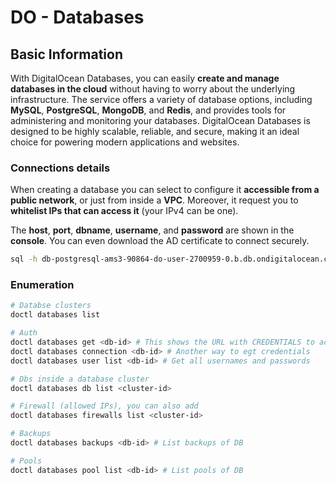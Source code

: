 # DO - Databases

## Basic Information

With DigitalOcean Databases, you can easily **create and manage databases in the cloud** without having to worry about the underlying infrastructure. The service offers a variety of database options, including **MySQL**, **PostgreSQL**, **MongoDB**, and **Redis**, and provides tools for administering and monitoring your databases. DigitalOcean Databases is designed to be highly scalable, reliable, and secure, making it an ideal choice for powering modern applications and websites.

### Connections details

When creating a database you can select to configure it **accessible from a public network**, or just from inside a **VPC**. Moreover, it request you to **whitelist IPs that can access it** (your IPv4 can be one).

The **host**, **port**, **dbname**, **username**, and **password** are shown in the **console**. You can even download the AD certificate to connect securely.

```bash
sql -h db-postgresql-ams3-90864-do-user-2700959-0.b.db.ondigitalocean.com -U doadmin -d defaultdb -p 25060
```

### Enumeration

```bash
# Databse clusters
doctl databases list

# Auth
doctl databases get <db-id> # This shows the URL with CREDENTIALS to access
doctl databases connection <db-id> # Another way to egt credentials
doctl databases user list <db-id> # Get all usernames and passwords

# Dbs inside a database cluster
doctl databases db list <cluster-id>

# Firewall (allowed IPs), you can also add
doctl databases firewalls list <cluster-id>

# Backups
doctl databases backups <db-id> # List backups of DB

# Pools
doctl databases pool list <db-id> # List pools of DB
```

